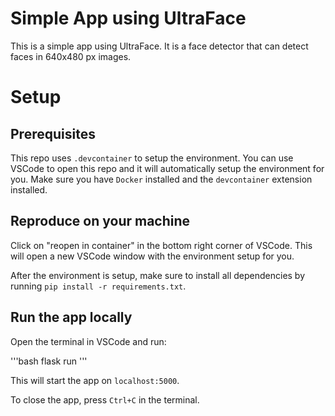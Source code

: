 # Simple App using UltraFace

This is a simple app using UltraFace. It is a face detector that can detect faces in 640x480 px images.

# Setup

## Prerequisites

This repo uses `.devcontainer` to setup the environment. You can use VSCode to open this repo and it will automatically setup the environment for you. Make sure you have `Docker` installed and the `devcontainer` extension installed.

## Reproduce on your machine

Click on "reopen in container" in the bottom right corner of VSCode. This will open a new VSCode window with the environment setup for you.

After the environment is setup, make sure to install all dependencies by running `pip install -r requirements.txt`.

## Run the app locally

Open the terminal in VSCode and run: 

'''bash
flask run
'''

This will start the app on `localhost:5000`.

To close the app, press `Ctrl+C` in the terminal.

